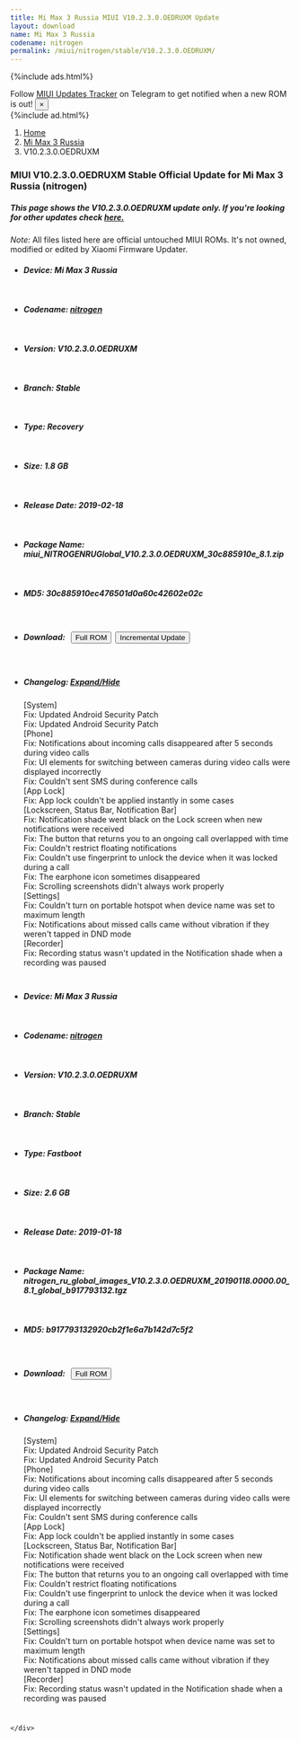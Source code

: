 ```yaml
---
title: Mi Max 3 Russia MIUI V10.2.3.0.OEDRUXM Update
layout: download
name: Mi Max 3 Russia
codename: nitrogen
permalink: /miui/nitrogen/stable/V10.2.3.0.OEDRUXM/
---
```


{%include ads.html%}
<div class="alert alert-primary alert-dismissible fade show" role="alert">
    Follow <a href="https://t.me/MIUIUpdatesTracker" class="alert-link">MIUI Updates Tracker</a> on Telegram to get
    notified when a new ROM is out!
    <button type="button" class="close" data-dismiss="alert" aria-label="Close">
        <span aria-hidden="true">&times;</span>
    </button>
</div>
{%include ad.html%}

<nav aria-label="breadcrumb">
    <ol class="breadcrumb">
        <li class="breadcrumb-item"><a href="/">Home</a></li>
        <li class="breadcrumb-item"><a href="/miui/nitrogen/">Mi Max 3 Russia</a></li>
        <li class="breadcrumb-item active" aria-current="page">V10.2.3.0.OEDRUXM</li>
    </ol>
</nav>

<div class="col-12 mx-auto">
    <h3 class="title bg-light p-2 rounded">MIUI V10.2.3.0.OEDRUXM Stable Official Update for Mi Max 3 Russia (nitrogen)</h3>
    <h5>This page shows the V10.2.3.0.OEDRUXM update only. If you're looking for other updates check
        <a href="/miui/nitrogen/">here.</a></h5>
    <p><i>Note: </i>All files listed here are official untouched MIUI ROMs.
        It's not owned, modified or edited by Xiaomi Firmware Updater.</p>
    <div id="downloads">
                <div class="card card-body">
            <ul class="list-unstyled">
                <li style="padding-bottom: 10px;">
                    <h5><b>Device: </b>Mi Max 3 Russia</h5>
                </li>
                <li style="padding-bottom: 10px;">
                    <h5><b>Codename: </b> <a href="/miui/nitrogen/" target="_blank">nitrogen</a> </h5>
                </li>
                <li style="padding-bottom: 10px;">
                    <h5><b>Version: </b>V10.2.3.0.OEDRUXM</h5>
                </li>
                <li style="padding-bottom: 10px;">
                    <h5><b>Branch: </b>Stable</h5>
                </li>
                <li style="padding-bottom: 10px;">
                    <h5><b>Type: </b>Recovery</h5>
                </li>
                <li style="padding-bottom: 10px;">
                    <h5><b>Size: </b>1.8 GB</h5>
                </li>
                <li style="padding-bottom: 10px;">
                    <h5><b>Release Date: </b>2019-02-18</h5>
                </li>
                <li style="padding-bottom: 10px;">
                    <h5><b>Package Name: </b><span id="filename" class="text-dark">miui_NITROGENRUGlobal_V10.2.3.0.OEDRUXM_30c885910e_8.1.zip</span></h5>
                </li>
                <li style="padding-bottom: 10px;">
                    <h5><b>MD5: </b><span id="md5" class="text-muted">30c885910ec476501d0a60c42602e02c</span></h5>
                </li>
                <li style="padding-bottom: 10px;">
                    <h5><b>Download: </b><button type="button" id="download" class="btn btn-primary" style="margin: 7px;"
                            onclick="window.open('https://bigota.d.miui.com/V10.2.3.0.OEDRUXM/miui_NITROGENRUGlobal_V10.2.3.0.OEDRUXM_30c885910e_8.1.zip', '_blank');"><i class="fa fa-download"></i> Full ROM</button><button type="button" id="incremental_download" class="btn btn-warning" onclick="window.open('https://bigota.d.miui.com/V10.2.3.0.OEDRUXM/miui-blockota-nitrogen_ru_global-V10.0.2.0.OEDRUFH-V10.2.3.0.OEDRUXM-a98f3e85a7-8.1.zip', '_blank');"><i class="fa fa-download"></i> Incremental Update</button></h5>
                </li>
                <li style="padding-bottom: 10px;">
                    <h5><b>Changelog: </b><a href="#nitrogen_1_changelog" data-toggle="collapse" role="button"
                            aria-expanded="false" aria-controls="nitrogen_1_changelog"> <i class="fa fa-arrow-down"
                                aria-hidden="true"></i> Expand/Hide</a></h5>
                    <div class="collapse" id="nitrogen_1_changelog">
                        <p id="changelog_text">[System]<br>Fix: Updated Android Security Patch<br>Fix: Updated Android Security Patch<br>[Phone]<br>Fix: Notifications about incoming calls disappeared after 5 seconds during video calls<br>Fix: UI elements for switching between cameras during video calls were displayed incorrectly<br>Fix: Couldn't sent SMS during conference calls<br>[App Lock]<br>Fix: App lock couldn't be applied instantly in some cases<br>[Lockscreen, Status Bar, Notification Bar]<br>Fix: Notification shade went black on the Lock screen when new notifications were received<br>Fix: The button that returns you to an ongoing call overlapped with time<br>Fix: Couldn't restrict floating notifications<br>Fix: Couldn't use fingerprint to unlock the device when it was locked during a call<br>Fix: The earphone icon sometimes disappeared<br>Fix: Scrolling screenshots didn't always work properly<br>[Settings]<br>Fix: Couldn't turn on portable hotspot when device name was set to maximum length<br>Fix: Notifications about missed calls came without vibration if they weren't tapped in DND mode<br>[Recorder]<br>Fix: Recording status wasn't updated in the Notification shade when a recording was paused</p>
                    </div>
                </li>
            </ul>
        </div>
        <div class="card card-body">
            <ul class="list-unstyled">
                <li style="padding-bottom: 10px;">
                    <h5><b>Device: </b>Mi Max 3 Russia</h5>
                </li>
                <li style="padding-bottom: 10px;">
                    <h5><b>Codename: </b> <a href="/miui/nitrogen/" target="_blank">nitrogen</a> </h5>
                </li>
                <li style="padding-bottom: 10px;">
                    <h5><b>Version: </b>V10.2.3.0.OEDRUXM</h5>
                </li>
                <li style="padding-bottom: 10px;">
                    <h5><b>Branch: </b>Stable</h5>
                </li>
                <li style="padding-bottom: 10px;">
                    <h5><b>Type: </b>Fastboot</h5>
                </li>
                <li style="padding-bottom: 10px;">
                    <h5><b>Size: </b>2.6 GB</h5>
                </li>
                <li style="padding-bottom: 10px;">
                    <h5><b>Release Date: </b>2019-01-18</h5>
                </li>
                <li style="padding-bottom: 10px;">
                    <h5><b>Package Name: </b><span id="filename" class="text-dark">nitrogen_ru_global_images_V10.2.3.0.OEDRUXM_20190118.0000.00_8.1_global_b917793132.tgz</span></h5>
                </li>
                <li style="padding-bottom: 10px;">
                    <h5><b>MD5: </b><span id="md5" class="text-muted">b917793132920cb2f1e6a7b142d7c5f2</span></h5>
                </li>
                <li style="padding-bottom: 10px;">
                    <h5><b>Download: </b><button type="button" id="download" class="btn btn-primary" style="margin: 7px;"
                            onclick="window.open('https://bigota.d.miui.com/V10.2.3.0.OEDRUXM/nitrogen_ru_global_images_V10.2.3.0.OEDRUXM_20190118.0000.00_8.1_global_b917793132.tgz', '_blank');"><i class="fa fa-download"></i> Full ROM</button></h5>
                </li>
                <li style="padding-bottom: 10px;">
                    <h5><b>Changelog: </b><a href="#nitrogen_2_changelog" data-toggle="collapse" role="button"
                            aria-expanded="false" aria-controls="nitrogen_2_changelog"> <i class="fa fa-arrow-down"
                                aria-hidden="true"></i> Expand/Hide</a></h5>
                    <div class="collapse" id="nitrogen_2_changelog">
                        <p id="changelog_text">[System]<br>Fix: Updated Android Security Patch<br>Fix: Updated Android Security Patch<br>[Phone]<br>Fix: Notifications about incoming calls disappeared after 5 seconds during video calls<br>Fix: UI elements for switching between cameras during video calls were displayed incorrectly<br>Fix: Couldn't sent SMS during conference calls<br>[App Lock]<br>Fix: App lock couldn't be applied instantly in some cases<br>[Lockscreen, Status Bar, Notification Bar]<br>Fix: Notification shade went black on the Lock screen when new notifications were received<br>Fix: The button that returns you to an ongoing call overlapped with time<br>Fix: Couldn't restrict floating notifications<br>Fix: Couldn't use fingerprint to unlock the device when it was locked during a call<br>Fix: The earphone icon sometimes disappeared<br>Fix: Scrolling screenshots didn't always work properly<br>[Settings]<br>Fix: Couldn't turn on portable hotspot when device name was set to maximum length<br>Fix: Notifications about missed calls came without vibration if they weren't tapped in DND mode<br>[Recorder]<br>Fix: Recording status wasn't updated in the Notification shade when a recording was paused</p>
                    </div>
                </li>
            </ul>
        </div>

    </div>
</div>